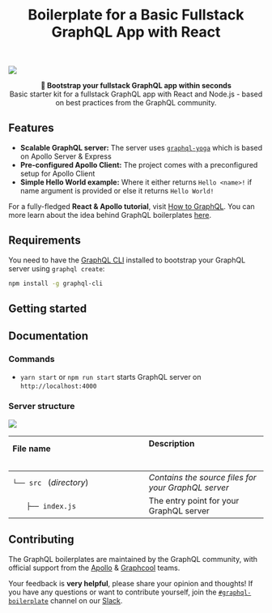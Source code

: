 <h1 align="center"><strong>Boilerplate for a Basic Fullstack GraphQL App with React</strong></h1>

<br />

![](https://imgur.com/ousyQaC.png)

<div align="center"><strong>🚀 Bootstrap your fullstack GraphQL app within seconds</strong></div>
<div align="center">Basic starter kit for a fullstack GraphQL app with React and Node.js - based on best practices from the GraphQL community.</div>

## Features

- **Scalable GraphQL server:** The server uses [`graphql-yoga`](https://github.com/prisma/graphql-yoga) which is based on Apollo Server & Express
- **Pre-configured Apollo Client:** The project comes with a preconfigured setup for Apollo Client
- **Simple Hello World example:** Where it either returns `Hello <name>!` if name argument is provided or else it returns `Hello World!`

For a fully-fledged **React & Apollo tutorial**, visit [How to GraphQL](https://www.howtographql.com/react-apollo/0-introduction/). You can more learn about the idea behind GraphQL boilerplates [here](https://blog.graph.cool/graphql-boilerplates-graphql-create-how-to-setup-a-graphql-project-6428be2f3a5).

## Requirements

You need to have the [GraphQL CLI](https://github.com/graphql-cli/graphql-cli) installed to bootstrap your GraphQL server using `graphql create`:

```sh
npm install -g graphql-cli
```

## Getting started



## Documentation

### Commands

* `yarn start` or `npm run start` starts GraphQL server on `http://localhost:4000`

### Server structure

![](https://i.imgur.com/fMO23xJ.png)


| File name 　　　　　　　　　　　　　　| Description 　　　　　　　　<br><br>| 
| :--  | :--         |
| `└── src ` (_directory_) | _Contains the source files for your GraphQL server_ |
| `　　├── index.js` | The entry point for your GraphQL server |


## Contributing

The GraphQL boilerplates are maintained by the GraphQL community, with official support from the [Apollo](https://dev-blog.apollodata.com) & [Graphcool](https://blog.graph.cool/) teams.

Your feedback is **very helpful**, please share your opinion and thoughts! If you have any questions or want to contribute yourself, join the [`#graphql-boilerplate`](https://graphcool.slack.com/messages/graphql-boilerplate) channel on our [Slack](https://graphcool.slack.com/).
